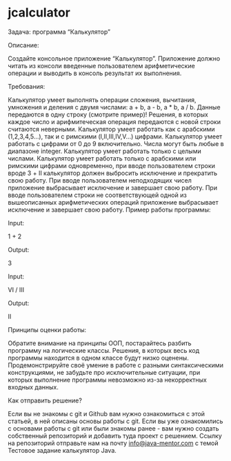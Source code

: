 # jcalculator
Задача: программа “Калькулятор”

Описание:

Создайте консольное приложение “Калькулятор”.
Приложение должно читать из консоли введенные пользователем арифметические операции и выводить в консоль результат их выполнения.

Требования:

Калькулятор умеет выполнять операции сложения, вычитания, умножения и деления с двумя числами: a + b, a - b, a * b, a / b. Данные передаются в одну строку (смотрите пример)! Решения, в которых каждое число и арифмитеческая операция передаются с новой строки считаются неверными.
Калькулятор умеет работать как с арабскими (1,2,3,4,5…), так и с римскими (I,II,III,IV,V…) цифрами.
Калькулятор умеет работать с цифрами от 0 до 9 включительно. Числа могут быть любые в диапазоне integer.
Калькулятор умеет работать только с целыми числами.
Калькулятор умеет работать только с арабскими или римскими цифрами одновременно, при вводе пользователем строки вроде 3 + II калькулятор должен выбросить исключение и прекратить свою работу.
При вводе пользователем неподходящих чисел приложение выбрасывает исключение и завершает свою работу.
При вводе пользователем строки не соответствующей одной из вышеописанных арифметических операций приложение выбрасывает исключение и завершает свою работу.
Пример работы программы:

Input:

1 + 2

Output:

3

Input:

VI / III

Output:

II

Принципы оценки работы:

Обратите внимание на принципы ООП, постарайтесь разбить программу на логические классы. Решения, в которых весь код программы находится в одном классе будут низко оценены. Продемонстрируйте своё умение в работе с разными синтаксическими конструкциями, не забудьте про исключительные ситуации, при которых выполнение программы невозможно из-за некорректных входных данных.

Как отправить решение?

Если вы не знакомы с git и Github вам нужно ознакомиться с этой статьей, в ней описаны основы работы с git.
Если вы уже ознакомились с основами работы с git или были знакомы ранее - вам нужно создать собственный репозиторий и добавить туда проект с решением.
Ссылку на репозиторий отправьте нам на почту info@java-mentor.com с темой Тестовое задание калькулятор Java.